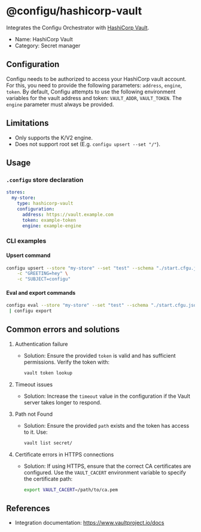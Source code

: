 # @configu/hashicorp-vault

Integrates the Configu Orchestrator with [HashiCorp Vault](https://www.vaultproject.io/).

- Name: HashiCorp Vault
- Category: Secret manager

## Configuration

Configu needs to be authorized to access your HashiCorp vault account. For this, you need to provide the following parameters: `address`, `engine`, `token`. By default, Configu attempts to use the following environment variables for the vault address and token: `VAULT_ADDR`, `VAULT_TOKEN`. The `engine` parameter must always be provided.

## Limitations

- Only supports the K/V2 engine.
- Does not support root set (E.g. `configu upsert --set "/"`).

## Usage

### `.configu` store declaration

```yaml
stores:
  my-store:
    type: hashicorp-vault
    configuration:
      address: https://vault.example.com
      token: example-token
      engine: example-engine
```

### CLI examples

#### Upsert command

```bash
configu upsert --store "my-store" --set "test" --schema "./start.cfgu.json" \
    -c "GREETING=hey" \
    -c "SUBJECT=configu"
```

#### Eval and export commands

```bash
configu eval --store "my-store" --set "test" --schema "./start.cfgu.json" \
 | configu export
```

## Common errors and solutions

1. Authentication failure

   - Solution: Ensure the provided `token` is valid and has sufficient permissions. Verify the token with:
     ```bash
     vault token lookup
     ```

2. Timeout issues

   - Solution: Increase the `timeout` value in the configuration if the Vault server takes longer to respond.

3. Path not Found

   - Solution: Ensure the provided `path` exists and the token has access to it. Use:
     ```bash
     vault list secret/
     ```

4. Certificate errors in HTTPS connections
   - Solution: If using HTTPS, ensure that the correct CA certificates are configured. Use the `VAULT_CACERT` environment variable to specify the certificate path:
     ```bash
     export VAULT_CACERT=/path/to/ca.pem
     ```

## References

- Integration documentation: https://www.vaultproject.io/docs
